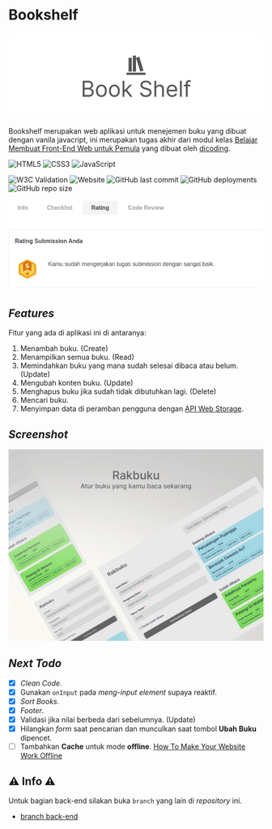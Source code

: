 # Bookshelf

![Bookshelf image](./img/bookshelf.jpg)

Bookshelf merupakan web aplikasi untuk menejemen buku yang dibuat dengan vanila javacript, ini merupakan tugas akhir dari modul kelas [Belajar Membuat Front-End Web untuk Pemula](https://www.dicoding.com/academies/315) yang dibuat oleh [dicoding](https://www.dicoding.com/).

![HTML5](https://img.shields.io/badge/html5-%23E34F26.svg?style=for-the-badge&logo=html5&logoColor=white) ![CSS3](https://img.shields.io/badge/css3-%231572B6.svg?style=for-the-badge&logo=css3&logoColor=white) ![JavaScript](https://img.shields.io/badge/javascript-%23323330.svg?style=for-the-badge&logo=javascript&logoColor=%23F7DF1E)

![W3C Validation](https://img.shields.io/w3c-validation/html?targetUrl=https%3A%2F%2Fnnivxix.github.io%2Fbookshelf%2F) ![Website](https://img.shields.io/website?down_color=gray&down_message=offline&up_color=green&up_message=online&url=https%3A%2F%2Fnnivxix.github.io%2Fbookshelf%2F) ![GitHub last commit](https://img.shields.io/github/last-commit/nnivxix/bookshelf?style=flat-square) ![GitHub deployments](https://img.shields.io/github/deployments/nnivxix/bookshelf/github-pages?label=deploy) ![GitHub repo size](https://img.shields.io/github/repo-size/nnivxix/bookshelf)

![Rating from Dicoding](img/rating.png)

## *Features*

Fitur yang ada di aplikasi ini di antaranya:

1. Menambah buku. (Create)
2. Menampilkan semua buku. (Read)
3. Memindahkan buku yang mana sudah selesai dibaca atau belum. (Update)
4. Mengubah konten buku. (Update)
5. Menghapus buku jika sudah tidak dibutuhkan lagi. (Delete)
6. Mencari buku.
7. Menyimpan data di peramban pengguna dengan [API Web Storage](https://developer.mozilla.org/en-US/docs/Web/API/Web_Storage_API).

## *Screenshot*

![Shot](/img/shot.png)

## *Next Todo*

- [x] *Clean Code*.
- [x] Gunakan `onInput` pada *meng-input element* supaya reaktif.
- [x] *Sort Books.*
- [x] *Footer*.
- [x] Validasi jika nilai berbeda dari sebelumnya. (Update)
- [x] Hilangkan *form* saat pencarian dan munculkan saat tombol **Ubah Buku** dipencet.
- [ ] Tambahkan **Cache** untuk mode **offline**. [How To Make Your Website Work Offline](https://itnext.io/how-to-make-your-website-work-offline-b5be47b92adc)

## ⚠ Info ⚠

Untuk bagian back-end silakan buka `branch` yang lain di *repository* ini.

- [branch back-end](https://github.com/nnivxix/bookshelf/tree/main)
